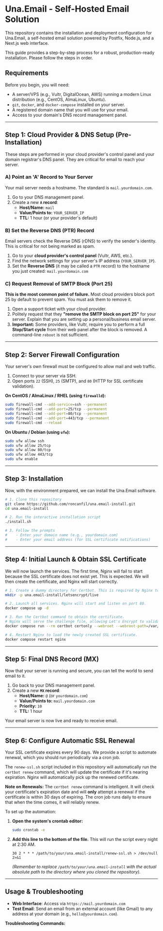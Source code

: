# Una.Email - Self-Hosted Email Solution

This repository contains the installation and deployment configuration for Una.Email, a self-hosted email solution powered by Postfix, Node.js, and a Next.js web interface.

This guide provides a step-by-step process for a robust, production-ready installation. Please follow the steps in order.

## Requirements

Before you begin, you will need:

-   A server/VPS (e.g., Vultr, DigitalOcean, AWS) running a modern Linux distribution (e.g., CentOS, AlmaLinux, Ubuntu).
-   `git`, `docker`, and `docker-compose` installed on your server.
-   A registered domain name that you will use for your email.
-   Access to your domain's DNS record management panel.

---

## Step 1: Cloud Provider & DNS Setup (Pre-Installation)

These steps are performed in your cloud provider's control panel and your domain registrar's DNS panel. They are critical for email to reach your server.

### A) Point an 'A' Record to Your Server

Your mail server needs a hostname. The standard is `mail.yourdomain.com`.

1.  Go to your DNS management panel.
2.  Create a new **`A` record**:
    -   **Host/Name:** `mail`
    -   **Value/Points to:** `YOUR_SERVER_IP`
    -   **TTL:** 1 hour (or your provider's default)

### B) Set the Reverse DNS (PTR) Record

Email servers check the Reverse DNS (rDNS) to verify the sender's identity. This is critical for not being marked as spam.

1.  Go to your **cloud provider's control panel** (Vultr, AWS, etc.).
2.  Find the network settings for your server's IP address (`YOUR_SERVER_IP`).
3.  Set the **Reverse DNS** (it may be called a `PTR` record) to the hostname you just created: `mail.yourdomain.com`

### C) Request Removal of SMTP Block (Port 25)

**This is the most common point of failure.** Most cloud providers block port 25 by default to prevent spam. You must ask them to remove it.

1.  Open a support ticket with your cloud provider.
2.  Politely request that they **"remove the SMTP block on port 25"** for your server. Explain that you are setting up a personal/business email server.
3.  **Important:** Some providers, like Vultr, require you to perform a full **Stop/Start cycle** from their web panel after the block is removed. A command-line `reboot` is not sufficient.

---

## Step 2: Server Firewall Configuration

Your server's own firewall must be configured to allow mail and web traffic.

1.  Connect to your server via SSH.
2.  Open ports `22` (SSH), `25` (SMTP), and `80` (HTTP for SSL certificate validation).

**On CentOS / AlmaLinux / RHEL (using `firewalld`):**
```bash
sudo firewall-cmd --add-service=ssh --permanent
sudo firewall-cmd --add-port=25/tcp --permanent
sudo firewall-cmd --add-port=80/tcp --permanent
sudo firewall-cmd --add-port=443/tcp --permanent
sudo firewall-cmd --reload
```

**On Ubuntu / Debian (using `ufw`):**
```bash
sudo ufw allow ssh
sudo ufw allow 25/tcp
sudo ufw allow 80/tcp
sudo ufw allow 443/tcp
sudo ufw enable
```

---

## Step 3: Installation

Now, with the environment prepared, we can install the Una.Email software.

```bash
# 1. Clone this repository
git clone https://github.com/roncanfil/una.email-install.git
cd una.email-install

# 2. Run the interactive installation script
./install.sh

# 3. Follow the prompts
#    - Enter your domain name (e.g., yourdomain.com)
#    - Enter your email address (for SSL certificate notifications)
```

---

## Step 4: Initial Launch & Obtain SSL Certificate

We will now launch the services. The first time, Nginx will fail to start because the SSL certificate does not exist yet. This is expected. We will then create the certificate, and Nginx will start correctly.

```bash
# 1. Create a dummy directory for Certbot. This is required by Nginx to start.
mkdir -p una.email-install/letsencrypt/live

# 2. Launch all services. Nginx will start and listen on port 80.
docker compose up -d

# 3. Run the Certbot command to obtain the certificate.
# Nginx will serve the challenge file, allowing Let's Encrypt to validate your domain.
docker compose run --rm certbot certonly --webroot --webroot-path=/var/www/certbot --email ${LETSENCRYPT_EMAIL} --agree-tos --no-eff-email -d mail.${DOMAIN}

# 4. Restart Nginx to load the newly created SSL certificate.
docker compose restart nginx
```

---

## Step 5: Final DNS Record (MX)

Now that your server is running and secure, you can tell the world to send email to it.

1.  Go back to your DNS management panel.
2.  Create a new **`MX` record**:
    -   **Host/Name:** `@` (or `yourdomain.com`)
    -   **Value/Points to:** `mail.yourdomain.com`
    -   **Priority:** `10`
    -   **TTL:** 1 hour

Your email server is now live and ready to receive email.

---

## Step 6: Configure Automatic SSL Renewal

Your SSL certificate expires every 90 days. We provide a script to automate renewal, which you should run periodically via a cron job.

The `renew-ssl.sh` script included in this repository will automatically run the `certbot renew` command, which will update the certificate if it's nearing expiration. Nginx will automatically pick up the renewed certificate.

**Note on Renewals:** The `certbot renew` command is intelligent. It will check your certificate's expiration date and will **only** attempt a renewal if the certificate is within 30 days of expiring. The cron job runs daily to ensure that when the time comes, it will reliably renew.

To set up the automation:

1.  **Open the system's crontab editor:**
    ```bash
    sudo crontab -e
    ```

2.  **Add this line to the bottom of the file.** This will run the script every night at 2:30 AM.
    ```
    30 2 * * * /path/to/your/una.email-install/renew-ssl.sh > /dev/null 2>&1
    ```
    *(Remember to replace `/path/to/your/una.email-install` with the actual absolute path to the directory where you cloned the repository).*

---

## Usage & Troubleshooting

-   **Web Interface**: Access via `https://mail.yourdomain.com`
-   **Test Email**: Send an email from an external account (like Gmail) to any address at your domain (e.g., `hello@yourdomain.com`).

**Troubleshooting Commands:**
```